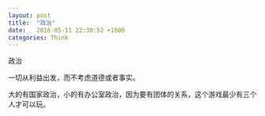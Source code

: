 ```yaml
---
layout: post
title:  "政治"
date:   2016-05-11 22:30:52 +1000
categories: Think
---
```

政治

一切从利益出发，而不考虑道德或者事实。

大的有国家政治，小的有办公室政治，因为要有团体的关系，这个游戏最少有三个人才可以玩。